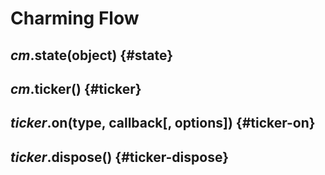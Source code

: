 # Charming Flow

## _cm_.**state(object)** {#state}

## _cm_.**ticker()** {#ticker}

## _ticker_.**on(type, callback[, options])** {#ticker-on}

## _ticker_.**dispose()** {#ticker-dispose}
